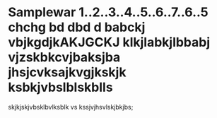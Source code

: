# Samplewar 1..2..3..4..5..6..7..6..5 chchg bd dbd d babckj vbjkgdjkAKJGCKJ klkjlabkjlbbabj vjzskbkcvjbaksjba jhsjcvksajkvgjkskjk ksbkjvbslblskblls
 skjkjskjvbsklbvlksblk vs kssjvjhsvlskjbkjbs;
